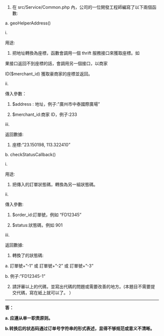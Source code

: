 1. 在 src/Service/Common.php 內，公司的一位開發工程師編寫了以下兩個函數:

a. geoHelperAddress()

i.

用途:

1. 把地址轉換為座標，函數會調用一個 thrift 服務接口來獲取座標。如

果接口返回不到座標的話，會調用另一個接口，以商家

ID($merchant_id) 獲取豪商家的座標並返回。

ii.

傳入參數：

1. $address : 地址，例子:"廣州市中泰國際廣場”

2. $merchant_id:商家 ID，例子:233

iii.

返回數據:

1. 座標:”23.150198, 113.322410”

b. checkStatusCallback()

i.

用途:

1. 把傳入的訂單狀態碼，轉換為另一組狀態碼。

ii.

傳入參數:

1. $order_id:訂單號，例如 “FD12345”

2. $status:狀態碼，例如 901

iii.

返回數據:

1. 轉換了的狀態碼:

a. 訂單號+”-1” 或 訂單號+”-2” 或 訂單號+”-3”

b. 例子:”FD12345-1”

2. 請評審以上的代碼，並寫出代碼的問題或需要改善的地方。(本題目不需要提交代碼，寫在紙上就可以了。 ）

****

**答：**

**a. 应遵从单一职责原则。**

**b.转换后的状态码通过订单号字符串的形式表述，显得不够规范或意义不清晰。**
